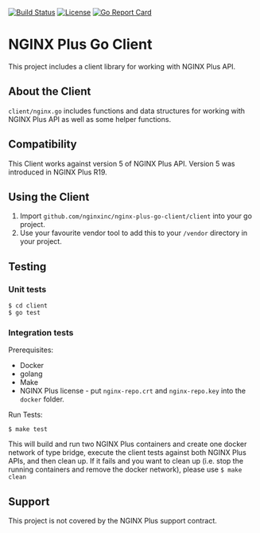 
[![Build Status](https://travis-ci.org/nginxinc/nginx-plus-go-client.svg?branch=master)](https://travis-ci.org/nginxinc/nginx-plus-go-client)  [![License](https://img.shields.io/badge/License-Apache%202.0-blue.svg)](https://opensource.org/licenses/Apache-2.0)  [![Go Report Card](https://goreportcard.com/badge/github.com/nginxinc/nginx-plus-go-client)](https://goreportcard.com/report/github.com/nginxinc/nginx-plus-go-client)

# NGINX Plus Go Client

This project includes a client library for working with NGINX Plus API.

## About the Client

`client/nginx.go` includes functions and data structures for working with NGINX Plus API as well as some helper functions.

## Compatibility

This Client works against version 5 of NGINX Plus API. Version 5 was introduced in NGINX Plus R19.

## Using the Client

1. Import `github.com/nginxinc/nginx-plus-go-client/client` into your go project.
2. Use your favourite vendor tool to add this to your `/vendor` directory in your project.

## Testing

### Unit tests
```
$ cd client
$ go test
```

### Integration tests

Prerequisites:
* Docker
* golang
* Make
* NGINX Plus license - put `nginx-repo.crt` and `nginx-repo.key` into the `docker` folder.

Run Tests:

```
$ make test
```

This will build and run two NGINX Plus containers and create one docker network of type bridge, execute the client tests against both NGINX Plus APIs, and then clean up. If it fails and you want to clean up (i.e. stop the running containers and remove the docker network), please use `$ make clean`

## Support
This project is not covered by the NGINX Plus support contract.
